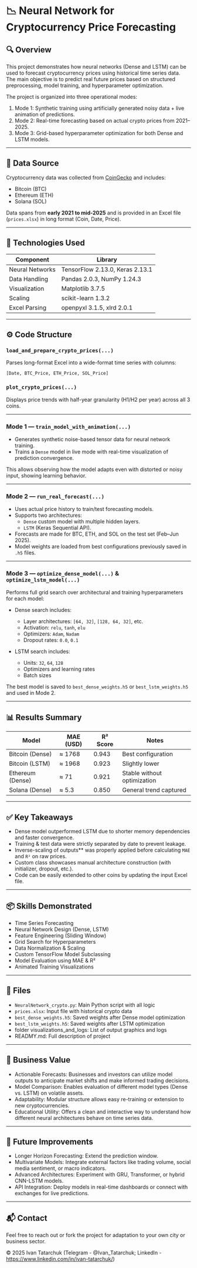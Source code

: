 # 📉 Neural Network for Cryptocurrency Price Forecasting

## 🔍 Overview

This project demonstrates how neural networks (Dense and LSTM) can be used to forecast cryptocurrency prices using historical time series data.\
The main objective is to predict real future prices based on structured preprocessing, model training, and hyperparameter optimization.

The project is organized into three operational modes:

1. Mode 1: Synthetic training using artificially generated noisy data + live animation of predictions.
2. Mode 2: Real-time forecasting based on actual crypto prices from 2021–2025.
3. Mode 3: Grid-based hyperparameter optimization for both Dense and LSTM models.

---

## 📀 Data Source

Cryptocurrency data was collected from [CoinGecko](https://www.coingecko.com/en) and includes:

- Bitcoin (BTC)
- Ethereum (ETH)
- Solana (SOL)

Data spans from **early 2021 to mid-2025** and is provided in an Excel file (`prices.xlsx`) in long format (Coin, Date, Price).

---

## 🧠 Technologies Used

| Component       | Library                         |
| --------------- | ------------------------------- |
| Neural Networks | TensorFlow 2.13.0, Keras 2.13.1 |
| Data Handling   | Pandas 2.0.3, NumPy 1.24.3      |
| Visualization   | Matplotlib 3.7.5                |
| Scaling         | scikit-learn 1.3.2              |
| Excel Parsing   | openpyxl 3.1.5, xlrd 2.0.1      |

---

## ⚙️ Code Structure

### `load_and_prepare_crypto_prices(...)`

Parses long-format Excel into a wide-format time series with columns:

```
[Date, BTC_Price, ETH_Price, SOL_Price]
```

### `plot_crypto_prices(...)`

Displays price trends with half-year granularity (H1/H2 per year) across all 3 coins.

---

### Mode 1 — `train_model_with_animation(...)`

- Generates synthetic noise-based tensor data for neural network training.
- Trains a `Dense` model in live mode with real-time visualization of prediction convergence.

This allows observing how the model adapts even with distorted or noisy input, showing learning behavior.

---

### Mode 2 — `run_real_forecast(...)`

- Uses actual price history to train/test forecasting models.
- Supports two architectures:
  - `Dense` custom model with multiple hidden layers.
  - `LSTM` (Keras Sequential API).
- Forecasts are made for BTC, ETH, and SOL on the test set (Feb–Jun 2025).
- Model weights are loaded from best configurations previously saved in `.h5` files.

---

### Mode 3 — `optimize_dense_model(...)` & `optimize_lstm_model(...)`

Performs full grid search over architectural and training hyperparameters for each model:

- Dense search includes:

  - Layer architectures: `[64, 32]`, `[128, 64, 32]`, etc.
  - Activation: `relu`, `tanh`, `elu`
  - Optimizers: `Adam`, `Nadam`
  - Dropout rates: `0.0`, `0.1`

- LSTM search includes:

  - Units: `32`, `64`, `128`
  - Optimizers and learning rates
  - Batch sizes

The best model is saved to `best_dense_weights.h5` or `best_lstm_weights.h5` and used in Mode 2.

---

## 📊 Results Summary

| Model            | MAE (USD) | R² Score | Notes                       |
| ---------------  | --------- | -------- | --------------------------- |
| Bitcoin (Dense)  | ≈ 1768    | 0.943    | Best configuration          |
| Bitcoin (LSTM)   | ≈ 1968    | 0.923    | Slightly lower              |
| Ethereum (Dense) | ≈ 71      | 0.921    | Stable without optimization |
| Solana (Dense)   | ≈ 5.3     | 0.850    | General trend captured      |

---

## ✅ Key Takeaways

- Dense model outperformed LSTM due to shorter memory dependencies and faster convergence.
- Training & test data were strictly separated by date to prevent leakage.
- Inverse-scaling of outputs** was properly applied before calculating `MAE` and `R²` on raw prices.
- Custom class showcases manual architecture construction (with initializer, dropout, etc.).
- Code can be easily extended to other coins by updating the input Excel file.

---

## 📦 Skills Demonstrated

- Time Series Forecasting
- Neural Network Design (Dense, LSTM)
- Feature Engineering (Sliding Window)
- Grid Search for Hyperparameters
- Data Normalization & Scaling
- Custom TensorFlow Model Subclassing
- Model Evaluation using MAE & R²
- Animated Training Visualizations

---

## 📌 Files

- `NeuralNetwork_crypto.py`: Main Python script with all logic
- `prices.xlsx`: Input file with historical crypto data
- `best_dense_weights.h5`: Saved weights after Dense model optimization
- `best_lstm_weights.h5`: Saved weights after LSTM optimization
-  folder visualizations_and_logs: List of output graphics and logs
-  READMY.md: Full description of project
---

## 💼 Business Value

- Actionable Forecasts: Businesses and investors can utilize model outputs to anticipate market shifts and make informed trading decisions.
- Model Comparison: Enables evaluation of different model types (Dense vs. LSTM) on volatile assets.
- Adaptability: Modular structure allows easy re-training or extension to new cryptocurrencies.
- Educational Utility: Offers a clean and interactive way to understand how different neural architectures behave on time series data.

---

## 🔮 Future Improvements

- Longer Horizon Forecasting: Extend the prediction window.
- Multivariate Models: Integrate external factors like trading volume, social media sentiment, or macro indicators.
- Advanced Architectures: Experiment with GRU, Transformer, or hybrid CNN-LSTM models.
- API Integration: Deploy models in real-time dashboards or connect with exchanges for live predictions.

---

## 📬 Contact

Feel free to reach out or fork the project for adaptation to your own city or business sector.

© 2025 Ivan Tatarchuk (Telegram - @Ivan_Tatarchuk; LinkedIn - https://www.linkedin.com/in/ivan-tatarchuk/)